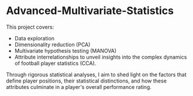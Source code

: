 # Advanced-Multivariate-Statistics
This project covers:
- Data exploration
- Dimensionality reduction (PCA)
- Multivariate hypothesis testing (MANOVA)
- Attribute interrelationships to unveil insights into the complex dynamics of football player statistics (CCA).

Through rigorous statistical analyses, I aim to shed light on the factors that define player positions, their statistical distinctions, and how these attributes culminate in a player's overall performance rating.
